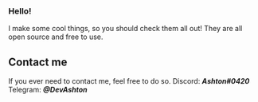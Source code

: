 ### Hello!
I make some cool things, so you should check them all out! They are all open source and free to use.

## Contact me
If you ever need to contact me, feel free to do so.
Discord: ***Ashton#0420***
Telegram: ***@DevAshton***
